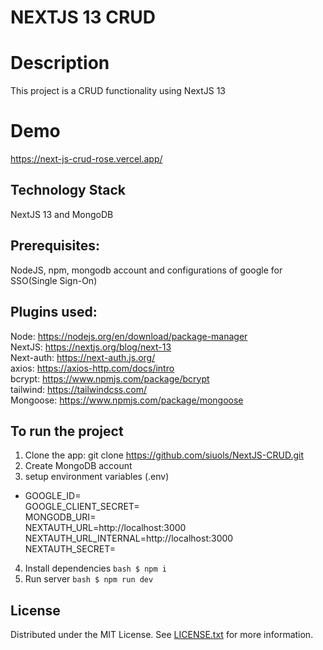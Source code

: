# NEXTJS 13 CRUD

# Description
This project is a CRUD functionality using NextJS 13

# Demo 
https://next-js-crud-rose.vercel.app/

## Technology Stack
NextJS 13 and MongoDB

## Prerequisites: 
NodeJS, npm, mongodb account and configurations of google for SSO(Single Sign-On)

## Plugins used:
Node: https://nodejs.org/en/download/package-manager<br />
NextJS: https://nextjs.org/blog/next-13<br />
Next-auth: https://next-auth.js.org/<br />
axios: https://axios-http.com/docs/intro<br />
bcrypt: https://www.npmjs.com/package/bcrypt<br />
tailwind: https://tailwindcss.com/<br />
Mongoose: https://www.npmjs.com/package/mongoose

## To run the project
1. Clone the app: git clone https://github.com/siuols/NextJS-CRUD.git
2. Create MongoDB account
3. setup environment variables (.env)
  - GOOGLE_ID=<br />
    GOOGLE_CLIENT_SECRET=<br />
    MONGODB_URI=<br />
    NEXTAUTH_URL=http://localhost:3000<br />
    NEXTAUTH_URL_INTERNAL=http://localhost:3000<br />
    NEXTAUTH_SECRET=<br />
4. Install dependencies ```bash $ npm i ```
5. Run server ```bash $ npm run dev ```
    
## License
Distributed under the MIT License. See [LICENSE.txt](./LICENSE) for more information.
